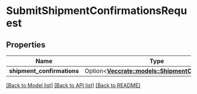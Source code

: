 # SubmitShipmentConfirmationsRequest

## Properties

Name | Type | Description | Notes
------------ | ------------- | ------------- | -------------
**shipment_confirmations** | Option<[**Vec<crate::models::ShipmentConfirmation>**](ShipmentConfirmation.md)> |  | [optional]

[[Back to Model list]](../README.md#documentation-for-models) [[Back to API list]](../README.md#documentation-for-api-endpoints) [[Back to README]](../README.md)


